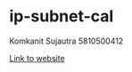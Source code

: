 # ip-subnet-cal

Komkanit Sujautra 5810500412

[Link to website](https://komcal.github.io/ip-subnet-cal)
